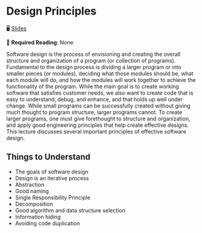 # Design Principles

🖥️ [Slides](https://docs.google.com/presentation/d/1f1X706vwJKqBRPhlB-yBF7-059--6DoF/edit#slide=id.p1)

📖 **Required Reading**: None

Software design is the process of envisioning and creating the overall structure and organization of a program (or collection of programs).
Fundamental to the design process is dividing a larger program or into smaller pieces (or modules), deciding what those modules should be, 
what each module will do, and how the modules will work together to achieve the functionality of the program. While the main goal is to
create working software that satisfies customer needs, we also want to create code that is easy to understand, debug, and enhance,
and that holds up well under change. While small programs can be successfully created without giving much thought to program structure, larger programs cannot.
To create larger programs, one must give forethought to structure and organization, and apply good engineering principles that help create effective designs.
This lecture discusses several important principles of effective software design.

## Things to Understand

- The goals of software design
- Design is an iterative process
- Abstraction
- Good naming
- Single Responsibility Principle
- Decomposition
- Good algorithm and data structure selection
- Information hiding
- Avoiding code duplication
